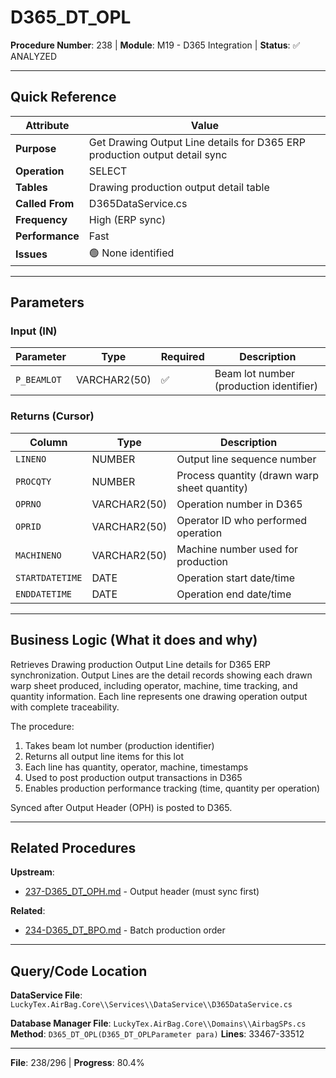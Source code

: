 # D365_DT_OPL

**Procedure Number**: 238 | **Module**: M19 - D365 Integration | **Status**: ✅ ANALYZED

---

## Quick Reference

| Attribute | Value |
|-----------|-------|
| **Purpose** | Get Drawing Output Line details for D365 ERP production output detail sync |
| **Operation** | SELECT |
| **Tables** | Drawing production output detail table |
| **Called From** | D365DataService.cs |
| **Frequency** | High (ERP sync) |
| **Performance** | Fast |
| **Issues** | 🟢 None identified |

---

## Parameters

### Input (IN)

| Parameter | Type | Required | Description |
|-----------|------|----------|-------------|
| `P_BEAMLOT` | VARCHAR2(50) | ✅ | Beam lot number (production identifier) |

### Returns (Cursor)

| Column | Type | Description |
|--------|------|-------------|
| `LINENO` | NUMBER | Output line sequence number |
| `PROCQTY` | NUMBER | Process quantity (drawn warp sheet quantity) |
| `OPRNO` | VARCHAR2(50) | Operation number in D365 |
| `OPRID` | VARCHAR2(50) | Operator ID who performed operation |
| `MACHINENO` | VARCHAR2(50) | Machine number used for production |
| `STARTDATETIME` | DATE | Operation start date/time |
| `ENDDATETIME` | DATE | Operation end date/time |

---

## Business Logic (What it does and why)

Retrieves Drawing production Output Line details for D365 ERP synchronization. Output Lines are the detail records showing each drawn warp sheet produced, including operator, machine, time tracking, and quantity information. Each line represents one drawing operation output with complete traceability.

The procedure:
1. Takes beam lot number (production identifier)
2. Returns all output line items for this lot
3. Each line has quantity, operator, machine, timestamps
4. Used to post production output transactions in D365
5. Enables production performance tracking (time, quantity per operation)

Synced after Output Header (OPH) is posted to D365.

---

## Related Procedures

**Upstream**:
- [237-D365_DT_OPH.md](./237-D365_DT_OPH.md) - Output header (must sync first)

**Related**:
- [234-D365_DT_BPO.md](./234-D365_DT_BPO.md) - Batch production order

---

## Query/Code Location

**DataService File**: `LuckyTex.AirBag.Core\\Services\\DataService\\D365DataService.cs`

**Database Manager File**: `LuckyTex.AirBag.Core\\Domains\\AirbagSPs.cs`
**Method**: `D365_DT_OPL(D365_DT_OPLParameter para)`
**Lines**: 33467-33512

---

**File**: 238/296 | **Progress**: 80.4%
